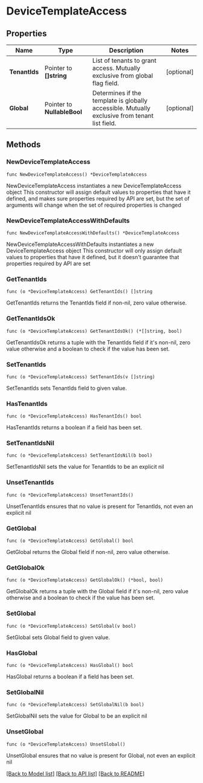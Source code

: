 # DeviceTemplateAccess

## Properties

Name | Type | Description | Notes
------------ | ------------- | ------------- | -------------
**TenantIds** | Pointer to **[]string** | List of tenants to grant access. Mutually exclusive from global flag field. | [optional] 
**Global** | Pointer to **NullableBool** | Determines if the template is globally accessible. Mutually exclusive from tenant list field. | [optional] 

## Methods

### NewDeviceTemplateAccess

`func NewDeviceTemplateAccess() *DeviceTemplateAccess`

NewDeviceTemplateAccess instantiates a new DeviceTemplateAccess object
This constructor will assign default values to properties that have it defined,
and makes sure properties required by API are set, but the set of arguments
will change when the set of required properties is changed

### NewDeviceTemplateAccessWithDefaults

`func NewDeviceTemplateAccessWithDefaults() *DeviceTemplateAccess`

NewDeviceTemplateAccessWithDefaults instantiates a new DeviceTemplateAccess object
This constructor will only assign default values to properties that have it defined,
but it doesn't guarantee that properties required by API are set

### GetTenantIds

`func (o *DeviceTemplateAccess) GetTenantIds() []string`

GetTenantIds returns the TenantIds field if non-nil, zero value otherwise.

### GetTenantIdsOk

`func (o *DeviceTemplateAccess) GetTenantIdsOk() (*[]string, bool)`

GetTenantIdsOk returns a tuple with the TenantIds field if it's non-nil, zero value otherwise
and a boolean to check if the value has been set.

### SetTenantIds

`func (o *DeviceTemplateAccess) SetTenantIds(v []string)`

SetTenantIds sets TenantIds field to given value.

### HasTenantIds

`func (o *DeviceTemplateAccess) HasTenantIds() bool`

HasTenantIds returns a boolean if a field has been set.

### SetTenantIdsNil

`func (o *DeviceTemplateAccess) SetTenantIdsNil(b bool)`

 SetTenantIdsNil sets the value for TenantIds to be an explicit nil

### UnsetTenantIds
`func (o *DeviceTemplateAccess) UnsetTenantIds()`

UnsetTenantIds ensures that no value is present for TenantIds, not even an explicit nil
### GetGlobal

`func (o *DeviceTemplateAccess) GetGlobal() bool`

GetGlobal returns the Global field if non-nil, zero value otherwise.

### GetGlobalOk

`func (o *DeviceTemplateAccess) GetGlobalOk() (*bool, bool)`

GetGlobalOk returns a tuple with the Global field if it's non-nil, zero value otherwise
and a boolean to check if the value has been set.

### SetGlobal

`func (o *DeviceTemplateAccess) SetGlobal(v bool)`

SetGlobal sets Global field to given value.

### HasGlobal

`func (o *DeviceTemplateAccess) HasGlobal() bool`

HasGlobal returns a boolean if a field has been set.

### SetGlobalNil

`func (o *DeviceTemplateAccess) SetGlobalNil(b bool)`

 SetGlobalNil sets the value for Global to be an explicit nil

### UnsetGlobal
`func (o *DeviceTemplateAccess) UnsetGlobal()`

UnsetGlobal ensures that no value is present for Global, not even an explicit nil

[[Back to Model list]](../README.md#documentation-for-models) [[Back to API list]](../README.md#documentation-for-api-endpoints) [[Back to README]](../README.md)


